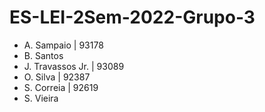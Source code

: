 # ES-LEI-2Sem-2022-Grupo-3

* A. Sampaio | 93178
* B. Santos
* J. Travassos Jr. | 93089
* O. Silva | 92387
* S. Correia | 92619
* S. Vieira